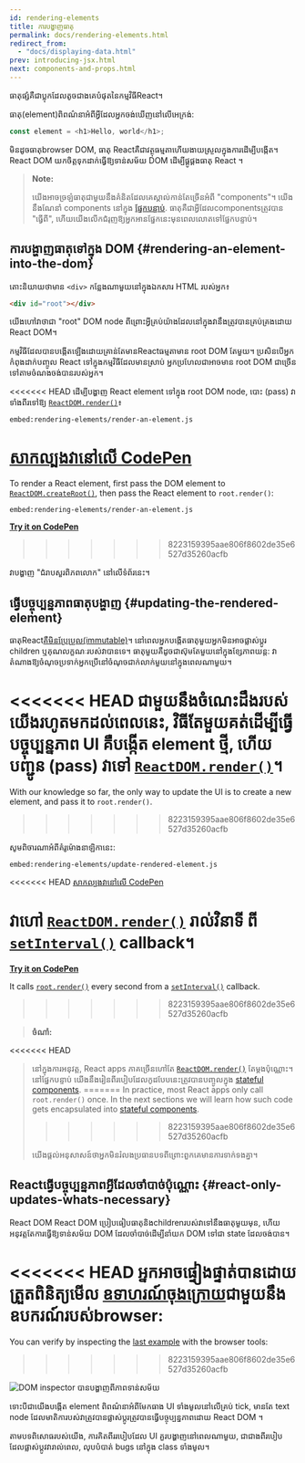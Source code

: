 ```yaml
---
id: rendering-elements
title: ការបង្ហាញធាតុ
permalink: docs/rendering-elements.html
redirect_from:
  - "docs/displaying-data.html"
prev: introducing-jsx.html
next: components-and-props.html
---
```


ធាតុផ្សំគឺជាប្លុកដែលតូចជាងគេបំផុតនៃកម្មវិធីReact។

ធាតុ(element)ពិពណ៌នាអំពីអ្វីដែលអ្នកចង់ឃើញនៅលើអេក្រង់:

```js
const element = <h1>Hello, world</h1>;
```

មិនដូចធាតុbrowser DOM, ធាតុ Reactគឺជាវត្ថុធម្មតាហើយងាយស្រួលក្នុងការដើម្បីបង្កើត។ React DOM យកចិត្តទុកដាក់ធ្វើឱ្យទាន់សម័យ DOM ដើម្បីផ្គូផ្គងធាតុ React ។

>**Note:**
>
>យើងអាចច្រឡំធាតុជាមួយនឹងគំនិតដែលគេស្គាល់កាន់តែច្រើនអំពី "components"។ យើងនឹងណែនាំ components នៅក្នុង [ផ្នែកបន្ទាប់](/docs/components-and-props.html). ធាតុគឺជាអ្វីដែលcomponentsត្រូវបាន "ធ្វើពី", ហើយយើងលើកជំរុញឱ្យអ្នកអានផ្នែកនេះមុនពេលលោតទៅផ្នែកបន្ទាប់។

## ការបង្ហាញធាតុទៅក្នុង DOM {#rendering-an-element-into-the-dom}

តោះនិយាយថាមាន `<div>` កន្លែងណាមួយនៅក្នុងឯកសារ HTML របស់អ្នក៖

```html
<div id="root"></div>
```

យើងហៅវាថាជា "root" DOM node ពីព្រោះអ្វីគ្រប់យ៉ាងដែលនៅក្នុងវានឹងត្រូវបានគ្រប់គ្រងដោយ React DOM។

កម្មវិធីដែលបានបង្កើតឡើងដោយគ្រាន់តែមានReactធម្មតាមាន root DOM តែមួយ។ ប្រសិនបើអ្នកកំពុងដាក់បញ្ចូល React ទៅក្នុងកម្មវិធីដែលមានស្រាប់ អ្នកប្រហែលជាអាចមាន root DOM ជាច្រើនទៅតាមចំណងចង់បានរបស់អ្នក។

<<<<<<< HEAD
ដើម្បីបង្ហាញ React element ទៅក្នុង root DOM node, បេាះ (pass) វាទាំងពីរទៅឱ្យ [`ReactDOM.render()`](/docs/react-dom.html#render)៖

`embed:rendering-elements/render-an-element.js`

[សាកល្បងវានៅលើ CodePen](codepen://rendering-elements/render-an-element)
=======
To render a React element, first pass the DOM element to [`ReactDOM.createRoot()`](/docs/react-dom-client.html#createroot), then pass the React element to `root.render()`:

`embed:rendering-elements/render-an-element.js`

**[Try it on CodePen](https://codepen.io/gaearon/pen/ZpvBNJ?editors=1010)**
>>>>>>> 8223159395aae806f8602de35e6527d35260acfb

វាបង្ហាញ "ជំរាបសួរពិភពលោក" នៅលើទំព័រនេះ។

## ធ្វើបច្ចុប្បន្នភាពធាតុបង្ហាញ {#updating-the-rendered-element}

ធាតុReact[គឺមិនប្រែប្រួល(immutable)](https://en.wikipedia.org/wiki/Immutable_object)។ នៅពេលអ្នកបង្កើតធាតុមួយអ្នកមិនអាចផ្លាស់ប្តូរ children ឬគុណលក្ខណៈរបស់វាបានទេ។ ធាតុមួយគឺដូចជាស៊ុមតែមួយនៅក្នុងខ្សែភាពយន្ត: វាតំណាងឱ្យចំណុចប្រទាក់អ្នកប្រើនៅចំណុចជាក់លាក់មួយនៅក្នុងពេលណាមួយ។

<<<<<<< HEAD
ជាមួយនឹងចំណេះដឹងរបស់យើងរហូតមកដល់ពេលនេះ, វិធីតែមួយគត់ដើម្បីធ្វើបច្ចុប្បន្នភាព UI គឺបង្កើត element ថ្មី, ហើយបញ្ជូន (pass) វាទៅ [`ReactDOM.render()`](/docs/react-dom.html#render)។
=======
With our knowledge so far, the only way to update the UI is to create a new element, and pass it to `root.render()`.
>>>>>>> 8223159395aae806f8602de35e6527d35260acfb

សូមពិចារណាអំពីគំរូម៉ោងនាឡិកានេះ:

`embed:rendering-elements/update-rendered-element.js`

<<<<<<< HEAD
[សាកល្បងវានៅលើ CodePen](codepen://rendering-elements/update-rendered-element)

វាហៅ [`ReactDOM.render()`](/docs/react-dom.html#render) រាល់វិនាទី ពី [`setInterval()`](https://developer.mozilla.org/en-US/docs/Web/API/WindowTimers/setInterval) callback។
=======
**[Try it on CodePen](https://codepen.io/gaearon/pen/gwoJZk?editors=1010)**

It calls [`root.render()`](/docs/react-dom.html#render) every second from a [`setInterval()`](https://developer.mozilla.org/en-US/docs/Web/API/WindowTimers/setInterval) callback.
>>>>>>> 8223159395aae806f8602de35e6527d35260acfb

>**ចំណាំ:**
>
<<<<<<< HEAD
>នៅក្នុងការអនុវត្ត, React apps ភាគច្រើនហៅតែ [`ReactDOM.render()`](/docs/react-dom.html#render) តែម្ដងប៉ុណ្ណោះ។ នៅផ្នែកបន្ទាប់ យើងនឹងរៀនពីរបៀបដែលកូដបែបនេះត្រូវបានបញ្ចូលក្នុង [stateful components](/docs/state-and-lifecycle.html).
=======
>In practice, most React apps only call `root.render()` once. In the next sections we will learn how such code gets encapsulated into [stateful components](/docs/state-and-lifecycle.html).
>>>>>>> 8223159395aae806f8602de35e6527d35260acfb
>
>យើងផ្ដល់អនុសាសន៍ថាអ្នកមិនរំលងប្រធានបទពីព្រោះពួកគេមានការទាក់ទងគ្នា។

## Reactធ្វើបច្ចុប្បន្នភាពអ្វីដែលចាំបាច់ប៉ុណ្ណោះ {#react-only-updates-whats-necessary}

React DOM React DOM ប្រៀបធៀបធាតុនិងchildrenរបស់វាទៅនឹងធាតុមួយមុន, ហើយអនុវត្តតែការធ្វើឱ្យទាន់សម័យ DOM ដែលចាំបាច់ដើម្បីនាំយក DOM ទៅជា state ដែលចង់បាន។

<<<<<<< HEAD
អ្នកអាចផ្ទៀងផ្ទាត់បានដោយត្រួតពិនិត្យមើល [ឧទាហរណ៍ចុងក្រោយ](codepen://rendering-elements/update-rendered-element)ជាមួយនឹងឧបករណ៍របស់browser:
=======
You can verify by inspecting the [last example](https://codepen.io/gaearon/pen/gwoJZk?editors=1010) with the browser tools:
>>>>>>> 8223159395aae806f8602de35e6527d35260acfb

![DOM inspector បានបង្ហាញពីភាពទាន់សម័យ](../images/docs/granular-dom-updates.gif)

ទោះបីជាយើងបង្កើត element ពិពណ៌នាអំពីមែកធាង UI ទាំងមូលនៅលើគ្រប់ tick, មានតែ text node ដែលមាតិការបស់វាត្រូវបានផ្លាស់ប្តូរត្រូវបានធ្វើបច្ចុប្បន្នភាពដោយ React DOM ។

តាមបទពិសោធរបស់យើង, ការគិតពីររបៀបដែល UI គួរបង្ហាញនៅពេលណាមួយ, ជាជាងពីរបៀបដែលផ្លាស់ប្តូវវារាល់ពេល, លុបបំបាត់ bugs នៅក្នុង class ទាំងមូល។
